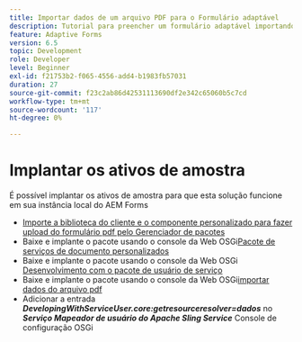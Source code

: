 ```yaml
---
title: Importar dados de um arquivo PDF para o Formulário adaptável
description: Tutorial para preencher um formulário adaptável importando um arquivo PDF
feature: Adaptive Forms
version: 6.5
topic: Development
role: Developer
level: Beginner
exl-id: f21753b2-f065-4556-add4-b1983fb57031
duration: 27
source-git-commit: f23c2ab86d42531113690df2e342c65060b5c7cd
workflow-type: tm+mt
source-wordcount: '117'
ht-degree: 0%

---
```


# Implantar os ativos de amostra

É possível implantar os ativos de amostra para que esta solução funcione em sua instância local do AEM Forms

* [Importe a biblioteca do cliente e o componente personalizado para fazer upload do formulário pdf pelo Gerenciador de pacotes](./assets/client-libs-custom-component.zip)
* Baixe e implante o pacote usando o console da Web OSGi[Pacote de serviços de documento personalizados](/help/forms/assets/common-osgi-bundles/AEMFormsDocumentServices.core-1.0-SNAPSHOT.jar)
* Baixe e implante o pacote usando o console da Web OSGi [Desenvolvimento com o pacote de usuário de serviço](/help/forms/assets/common-osgi-bundles/DevelopingWithServiceUser.jar)
* Baixe e implante o pacote usando o console da Web OSGi[importar dados do arquivo pdf](./assets/onlineToOffline.core-1.0.0-SNAPSHOT.jar)
* Adicionar a entrada _**DevelopingWithServiceUser.core:getresourceresolver=dados**_ no _**Serviço Mapeador de usuário do Apache Sling Service**_ Console de configuração OSGi
